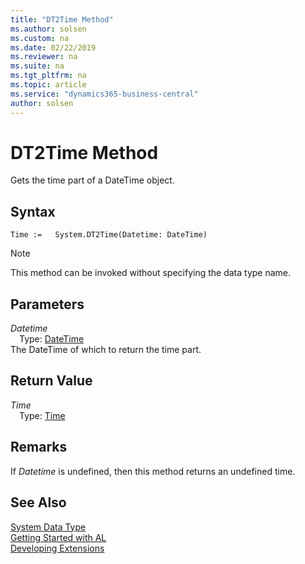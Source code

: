 ```yaml
---
title: "DT2Time Method"
ms.author: solsen
ms.custom: na
ms.date: 02/22/2019
ms.reviewer: na
ms.suite: na
ms.tgt_pltfrm: na
ms.topic: article
ms.service: "dynamics365-business-central"
author: solsen
---
```

[//]: # (START>DO_NOT_EDIT)
[//]: # (IMPORTANT:Do not edit any of the content between here and the END>DO_NOT_EDIT.)
[//]: # (Any modifications should be made in the .xml files in the ModernDev repo.)
# DT2Time Method
Gets the time part of a DateTime object.


## Syntax
```
Time :=   System.DT2Time(Datetime: DateTime)
```
> [!NOTE]  
> This method can be invoked without specifying the data type name.  
## Parameters
*Datetime*  
&emsp;Type: [DateTime](../datetime/datetime-data-type.md)  
The DateTime of which to return the time part.  


## Return Value
*Time*  
&emsp;Type: [Time](../time/time-data-type.md)  
  


[//]: # (IMPORTANT: END>DO_NOT_EDIT)

## Remarks  
 If *Datetime* is undefined, then this method returns an undefined time.

## See Also
[System Data Type](system-data-type.md)  
[Getting Started with AL](../../devenv-get-started.md)  
[Developing Extensions](../../devenv-dev-overview.md)